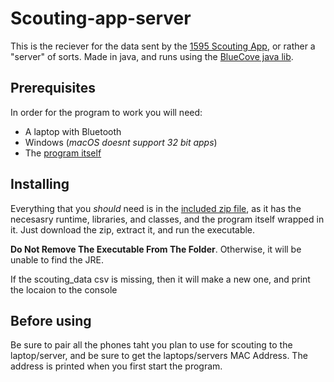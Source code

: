 # Scouting-app-server
This is the reciever for the data sent by the [1595 Scouting App](https://github.com/1595Dragons/Scouting-app), or rather a "server" of sorts. Made in java, and runs using the [BlueCove java lib](http://bluecove.org).


## Prerequisites
In order for the program to work you will need:
* A laptop with Bluetooth
* Windows (*macOS doesnt support 32 bit apps*)
* The [program itself](https://github.com/1595Dragons/Scouting-app-server/raw/master/1595%20Scouting%20App.zip)


## Installing
Everything that you *should* need is in the [included zip file](https://github.com/1595Dragons/Scouting-app-server/blob/master/ScoutingApp.zip?raw=true), as it has the necesasry runtime, libraries, and classes, and the program itself wrapped in it. Just download the zip, extract it, and run the executable. 

**Do Not Remove The Executable From The Folder**. Otherwise, it will be unable to find the JRE.

If the scouting_data csv is missing, then it will make a new one, and print the locaion to the console

## Before using
Be sure to pair all the phones taht you plan to use for scouting to the laptop/server, and be sure to get the laptops/servers MAC Address. The address is printed when you first start the program.

